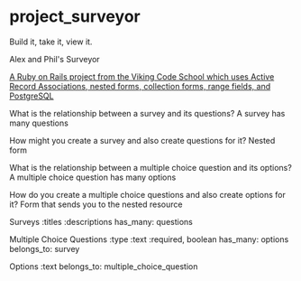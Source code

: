 # project_surveyor
Build it, take it, view it.

Alex and Phil's Surveyor

[A Ruby on Rails project from the Viking Code School which uses Active Record Associations, nested forms, collection forms, range fields, and PostgreSQL](https://www.vikingcodeschool.com)


What is the relationship between a survey and its questions?
A survey has many questions

How might you create a survey and also create questions for it?
Nested form

What is the relationship between a multiple choice question and its options?
A multiple choice question has many options




How do you create a multiple choice questions and also create options for it?
Form that sends you to the nested resource


Surveys
:titles
:descriptions
has_many: questions


Multiple Choice Questions
:type
:text
:required, boolean
has_many: options
belongs_to: survey






Options
:text
belongs_to: multiple_choice_question







